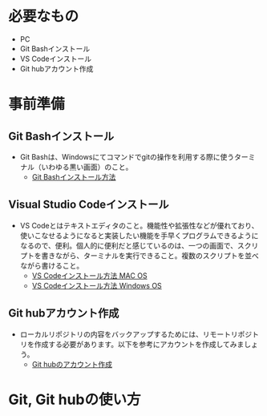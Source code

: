 # 必要なもの
+ PC
+ Git Bashインストール
+ VS Codeインストール
+ Git hubアカウント作成

# 事前準備
## Git Bashインストール
+ Git Bashは、Windowsにてコマンドでgitの操作を利用する際に使うターミナル（いわゆる黒い画面）のこと。
  + [Git Bashインストール方法](https://eng-entrance.com/git-install)
## Visual Studio Codeインストール
+ VS Codeとはテキストエディタのこと。機能性や拡張性などが優れており、使いこなせるようになると実装したい機能を手早くプログラムできるようになるので、便利。個人的に便利だと感じているのは、一つの画面で、スクリプトを書きながら、ターミナルを実行できること。複数のスクリプトを並べながら書けること。
  + [VS Codeインストール方法 MAC OS](https://qiita.com/watamura/items/51c70fbb848e5f956fd6)
  + [VS Codeインストール方法 Windows OS](https://qiita.com/psychoroid/items/7d85ae6bade4a67aedb1)

## Git hubアカウント作成
+ ローカルリポジトリの内容をバックアップするためには、リモートリポジトリを作成する必要があります。以下を参考にアカウントを作成してみましょう。
  + [Git hubのアカウント作成](https://techacademy.jp/magazine/6235)

# Git, Git hubの使い方



